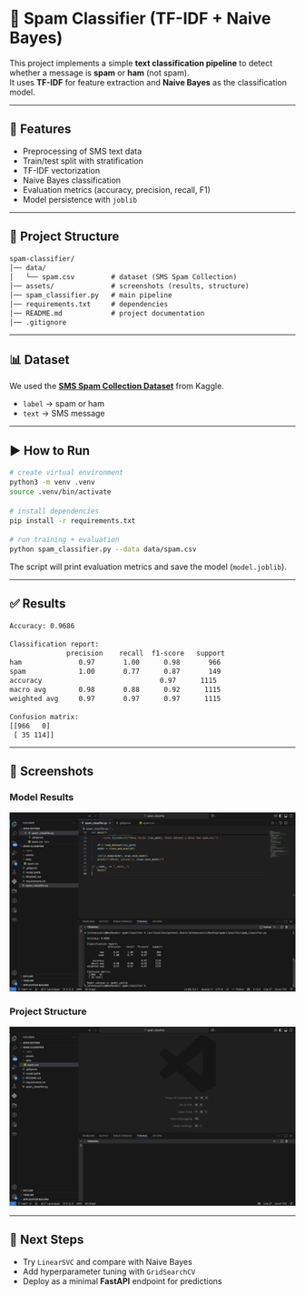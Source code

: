 # 📧 Spam Classifier (TF-IDF + Naive Bayes)

This project implements a simple **text classification pipeline** to detect whether a message is **spam** or **ham** (not spam).  
It uses **TF-IDF** for feature extraction and **Naive Bayes** as the classification model.  

---

## 🚀 Features
- Preprocessing of SMS text data
- Train/test split with stratification
- TF-IDF vectorization
- Naive Bayes classification
- Evaluation metrics (accuracy, precision, recall, F1)
- Model persistence with `joblib`

---

## 📂 Project Structure
```
spam-classifier/
│── data/
│   └── spam.csv         # dataset (SMS Spam Collection)
│── assets/              # screenshots (results, structure)
│── spam_classifier.py   # main pipeline
│── requirements.txt     # dependencies
│── README.md            # project documentation
│── .gitignore
```

---

## 📊 Dataset
We used the **[SMS Spam Collection Dataset](https://www.kaggle.com/datasets/uciml/sms-spam-collection-dataset)** from Kaggle.  

- `label` → spam or ham  
- `text` → SMS message  

---

## ▶️ How to Run
```bash
# create virtual environment
python3 -m venv .venv
source .venv/bin/activate

# install dependencies
pip install -r requirements.txt

# run training + evaluation
python spam_classifier.py --data data/spam.csv
```

The script will print evaluation metrics and save the model (`model.joblib`).  

---

## ✅ Results
```
Accuracy: 0.9686

Classification report:
              precision    recall  f1-score   support
ham              0.97       1.00      0.98       966
spam             1.00       0.77      0.87       149
accuracy                             0.97      1115
macro avg        0.98       0.88      0.92      1115
weighted avg     0.97       0.97      0.97      1115

Confusion matrix:
[[966   0]
 [ 35 114]]
```

---

## 📸 Screenshots

### Model Results
![Results](assets/results.png)

### Project Structure
![Structure](assets/project-structure.png)

---

## 🔮 Next Steps
- Try `LinearSVC` and compare with Naive Bayes  
- Add hyperparameter tuning with `GridSearchCV`  
- Deploy as a minimal **FastAPI** endpoint for predictions  
